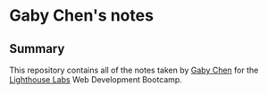 # Gaby Chen's notes

## Summary

This repository contains all of the notes taken by [Gaby Chen](https://github.com/gabygab159) for the [Lighthouse Labs](https://www.lighthouselabs.ca/) Web Development Bootcamp.

